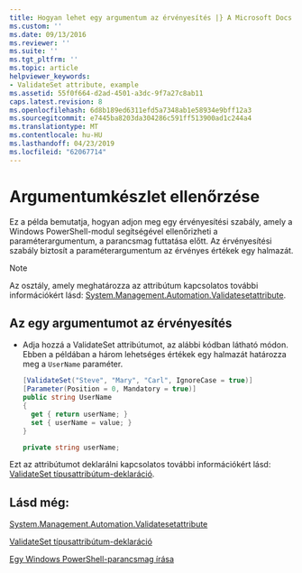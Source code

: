 ```yaml
---
title: Hogyan lehet egy argumentum az érvényesítés |} A Microsoft Docs
ms.custom: ''
ms.date: 09/13/2016
ms.reviewer: ''
ms.suite: ''
ms.tgt_pltfrm: ''
ms.topic: article
helpviewer_keywords:
- ValidateSet attribute, example
ms.assetid: 55f0f664-d2ad-4501-a3dc-9f7a27c8ab11
caps.latest.revision: 8
ms.openlocfilehash: 6d8b189ed6311efd5a7348ab1e58934e9bff12a3
ms.sourcegitcommit: e7445ba8203da304286c591ff513900ad1c244a4
ms.translationtype: MT
ms.contentlocale: hu-HU
ms.lasthandoff: 04/23/2019
ms.locfileid: "62067714"
---
```

# <a name="how-to-validate-an-argument-set"></a>Argumentumkészlet ellenőrzése

Ez a példa bemutatja, hogyan adjon meg egy érvényesítési szabály, amely a Windows PowerShell-modul segítségével ellenőrizheti a paraméterargumentum, a parancsmag futtatása előtt. Az érvényesítési szabály biztosít a paraméterargumentum az érvényes értékek egy halmazát.

> [!NOTE]
> Az osztály, amely meghatározza az attribútum kapcsolatos további információkért lásd: [System.Management.Automation.Validatesetattribute](/dotnet/api/System.Management.Automation.ValidateSetAttribute).

## <a name="to-validate-an-argument-set"></a>Az egy argumentumot az érvényesítés

- Adja hozzá a ValidateSet attribútumot, az alábbi kódban látható módon. Ebben a példában a három lehetséges értékek egy halmazát határozza meg a `UserName` paraméter.

    ```csharp
    [ValidateSet("Steve", "Mary", "Carl", IgnoreCase = true)]
    [Parameter(Position = 0, Mandatory = true)]
    public string UserName
    {
      get { return userName; }
      set { userName = value; }
    }

    private string userName;
    ```

Ezt az attribútumot deklarálni kapcsolatos további információkért lásd: [ValidateSet típusattribútum-deklaráció](./validateset-attribute-declaration.md).

## <a name="see-also"></a>Lásd még:

[System.Management.Automation.Validatesetattribute](/dotnet/api/System.Management.Automation.ValidateSetAttribute)

[ValidateSet típusattribútum-deklaráció](./validateset-attribute-declaration.md)

[Egy Windows PowerShell-parancsmag írása](./writing-a-windows-powershell-cmdlet.md)
